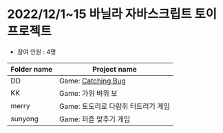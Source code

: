 # 2022/12/1~15  바닐라 자바스크립트 토이프로젝트

- 참여 인원 : 4명

| Folder name | Project name |
| --- | --- |
| DD | Game: [Catching Bug](https://github.com/SLOW-STEADY-CLUB/JS-ST-1/tree/main/mini-projects/dd) |
| KK | Game: 가위 바위 보  |
| merry | Game: 토도리로 다람쥐 터트리기 게임 |
| sunyong | Game: 퍼즐 맞추기 게임|

